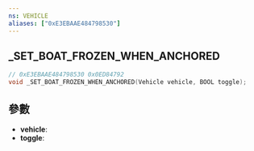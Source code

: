 ```yaml
---
ns: VEHICLE
aliases: ["0xE3EBAAE484798530"]
---
```

## _SET_BOAT_FROZEN_WHEN_ANCHORED

```c
// 0xE3EBAAE484798530 0x0ED84792
void _SET_BOAT_FROZEN_WHEN_ANCHORED(Vehicle vehicle, BOOL toggle);
```


## 參數
* **vehicle**: 
* **toggle**: 

